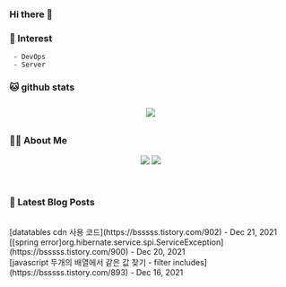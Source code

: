 
### Hi there 👋   

### 📖   Interest   
     - DevOps   
     - Server  

###  🐱 github stats  

<div id="main" align="center">
    <img src="https://github-readme-stats.vercel.app/api?username=qpyu66&hide=stars,contribs&count_private=true&show_icons=true"
        style="height: auto; margin-left: 20px; margin-right: 20px; padding: 10px;"/>
</div>

###  💁‍♀️ About Me  
<p align="center">
    <a href="https://bsssss.tistory.com/"><img src="https://img.shields.io/badge/Blog-FF5722?style=flat-square&logo=Blogger&logoColor=white"/></a>
    <a href="mailto:qpyu66@gmail.com"><img src="https://img.shields.io/badge/Gmail-d14836?style=flat-square&logo=Gmail&logoColor=white&link=qpyu66@gmail.com"/></a>
</p>

<br>

### 📕 Latest Blog Posts   
<br>
[datatables cdn 사용 코드](https://bsssss.tistory.com/902) - Dec 21, 2021<br>
[[spring error]org.hibernate.service.spi.ServiceException](https://bsssss.tistory.com/900) - Dec 20, 2021<br>
[javascript 두개의 배열에서 같은 값 찾기 - filter includes](https://bsssss.tistory.com/893) - Dec 16, 2021<br>
